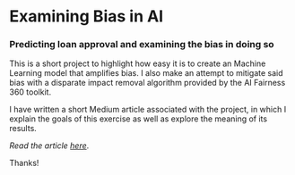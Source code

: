 # Examining Bias in AI
### Predicting loan approval and examining the bias in doing so

This is a short project to highlight how easy it is to create an Machine Learning model that amplifies bias. I also make an attempt to mitigate said bias with a disparate impact removal algorithm provided by the AI Fairness 360 toolkit. 

I have written a short Medium article associated with the project, in which I explain the goals of this exercise as well as explore the meaning of its results.

*Read the article [here](https://bryantruong3139.medium.com/mitigating-bias-in-ai-with-aif360-b4305d1f88a9)*.

Thanks! 
